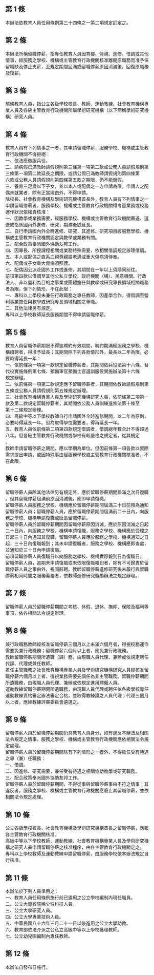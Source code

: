 第 1 條
-------
本辦法依教育人員任用條例第三十四條之一第二項規定訂定之。

第 2 條
-------
本辦法所稱留職停薪，指專任教育人員因育嬰、侍親、進修、借調或其他  
情事，經服務之學校、機構或主管教育行政機關核准離開原職務而准予保  
留職缺及停止支薪，至規定期間屆滿或留職停薪原因消滅後，回復原職務  
及復薪。

第 3 條
-------
前條教育人員，指公立各級學校校長、教師、運動教練、社會教育機構專  
業人員及各級主管教育行政機關所屬學術研究機構（以下簡稱學術研究機  
構）研究人員。

第 4 條
-------
教育人員有下列情事之一者，其申請留職停薪，服務學校、機構或主管教  
育行政機關不得拒絕：  
一、依法應徵服兵役。  
二、請病假已滿教師請假規則第三條第一項第二款或公務人員請假規則第  
    三條第一項第二款延長之期限，或請公假已滿教師請假規則第四條第  
    六款或公務人員請假規則第四條第五款之期限，仍不能銷假。  
三、養育三足歲以下子女，並以本人或配偶之一方申請為限。申請人之配  
    偶未就業者，除有正當理由外，不得申請。  
除校長、社會教育機構及學術研究機構首長外，教育人員有下列情事之一  
申請留職停薪者，服務學校、機構或主管教育行政機關得考量業務或校務  
運作狀況依權責核准：  
一、因教學或業務需要，經服務學校、機構或主管教育行政機關薦送、選  
    送或指派國內外進修、研究，期滿後欲延長。  
二、自行申請國內外全時進修、研究，其進修、研究項目經服務學校、機  
    構或主管教育行政機關認定與教學或業務有關。  
三、配合政策奉派國外協助友邦工作。  
四、因專長、所授課程相關或業務特殊需要，依相關借調規定辦理借調。  
五、本人或配偶之直系血親尊親屬老邁或重大傷病須侍奉。  
六、配偶或子女重大傷病須照護。  
七、配偶因公派赴國外工作或進修，其期間在一年以上須隨同前往。  
前項第四款以借調至其他公私立學校、政府機關（構）、民意機關、行政  
法人、非以營利為目的之事業或團體擔任與教學或研究專長領域相關職務  
者為限。但下列情形，不在此限：  
一、專科以上學校未兼任行政職務之專任教師，因產學合作，得借調至營  
    利事業擔任與教學或研究專長領域相關之專職。  
二、其他法律另有規定。  
專科以上學校教師延長服務期間不得申請留職停薪。

第 5 條
-------
教育人員留職停薪期限不得逾聘約有效期間，聘約期滿經服務之學校、機  
構續聘者，得准予延長；其期間除下列各款情形外，最長以二年為限，必  
要時得延長一年：  
一、依前條第一項第一款規定留職停薪者，其期間依兵役法第十六條、替  
    代役實施條例第七條、預備軍官預備士官選訓服役實施辦法第十六條  
    規定辦理。  
二、依前條第一項第二款規定應予留職停薪者，其期間依教師請假規則第  
    五條或公務人員請假規則第五條規定辦理。  
三、社會教育機構專業人員及學術研究機構研究人員，依前條第二項第一  
    款及第二款規定留職停薪者，其期間依公務人員訓練進修法第十條至  
    第十二條規定辦理。  
四、高級中等以下學校教師自行申請國外全時進修期間，以二年為原則，  
    必要時得延長一年。但為取得學位需要者，得再延長一年。  
五、教育人員依前條第二項第四款規定借調者，借調總年數合計不得超過  
    八年。但各級主管教育行政機關或學校有較嚴格之規定者，從其規定  
    。  
教師申請留職停薪之期間，應以學期為單位。但因前條第一項各款以實際  
需求提出申請，或因特殊事由經服務學校或主管教育行政機關核准者，不  
在此限。

第 6 條
-------
留職停薪人員除其他法律另有規定外，應於留職停薪期間屆滿之次日復職  
。但其留職停薪屆滿前原因消滅後，應即申請復職。  
留職停薪人員服務之學校、機構應於留職停薪期間屆滿三十日前預為通知  
留職停薪人員；留職停薪人員，應於留職停薪期間屆滿前二十日內，向服  
務之學校、機構申請復職或延長留職停薪。  
留職停薪人員於留職停薪期間因留職停薪原因消滅，應於原因消滅之日起  
二十日內，向服務之學校、機構申請復職，服務之學校、機構應於受理之  
日起三十日內通知其復職，留職停薪人員應於服務之學校、機構通知之日  
起，三十日內復職報到；其未申請復職者，服務之學校、機構應即查處，  
並通知於三十日內申請復職。  
前項留職停薪人員復職日以向服務之學校、機構實際報到日為復職日。  
留職停薪人員，逾期未申請復職或未依限復職報到者，除有不可歸責於留  
職停薪人員之事由外，視同辭聘。教師留職停薪進修研究後未履行與留職  
停薪相同時間之服務義務者，依教師進修研究獎勵辦法之規定辦理。

第 7 條
-------
留職停薪人員於留職停薪期間之考核、休假、退休、撫卹、保險及福利等  
事項，依各相關法令規定辦理。

第 8 條
-------
兼行政職務教師經核准留職停薪三個月以上未滿六個月者，得視校務運作  
需要免兼行政職務；留職停薪六個月以上者，應免兼行政職務。  
教師留職停薪期間所遺職（課）務，由現職人員代理、兼辦或依規定聘任  
代課、代理或兼任教師。  
擔任主管職務之社會教育機構專業人員及學術研究機構研究人員經核准留  
職停薪六個月以上者，得視業務需要先調任為非主管職務。留職停薪期間  
所遺職務，由現職人員代理、兼辦或依規定進用聘僱人員。  
運動教練留職停薪期間所遺職務，由現職人員代理或聘任依各級學校專任  
運動教練資格審定辦法審定合格，並取得教練證之人員代理；代理三個月  
以上者，應經教練評審委員會遴選之。

第 9 條
-------
留職停薪人員於留職停薪期間仍具教育人員身分，如有違反本辦法及相關  
法令規定之情事，服務之學校、機構或主管教育行政機關應依相關法令規  
定處理。  
留職停薪人員於留職停薪期間除有下列情形之一者外，不得擔任受有待遇  
之專（兼）任職務：  
一、借調。  
二、因進修、研究需要，兼任受有待遇之相關協助教學或研究職務。  
三、配合政策奉派國外協助友邦工作。  
留職停薪人員於留職停薪期間，不得從事與留職停薪事由不符之情事；其  
違反者，服務之學校、機構或主管教育行政機關應廢止其留職停薪，並依  
相關法令規定處理。

第 10 條
--------
公立各級學校校長、社會教育機構及學術研究機構首長之留職停薪，應報  
各主管教育行政機關核准。  
高級中等以下學校教師、運動教練、社會教育機構專業人員及學術研究機  
構之研究人員申請留職停薪之核准程序，由各主管教育行政機關定之。  
專科以上學校教師及運動教練申請留職停薪，由服務學校依本辦法規定自  
行核准。

第 11 條
--------
本辦法於下列人員準用之：  
一、教育人員任用條例施行前已遴用之公立學校編制內現任職員。  
二、公立大專校院稀少性科技人員。  
三、公立大學研究人員。  
四、公立大學專業技術人員。  
五、中華民國八十六年三月二十一日以後進用之公立大學助教。  
六、教育部依法介派之公私立高級中等以上學校護理教師。  
七、公立幼兒園編制內專任教師。

第 12 條
--------
本辦法自發布日施行。

